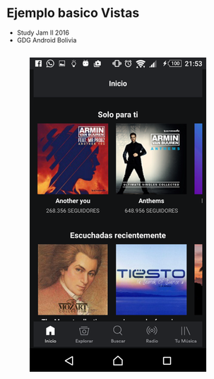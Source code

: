 Ejemplo basico Vistas
===================

* Study Jam II 2016
* GDG Android Bolivia
<br></br>
<center>
  <img src="/img/ScreenshotImitacion.png" width="400">
</center>